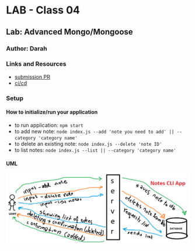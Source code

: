 # LAB - Class 04

## Lab: Advanced Mongo/Mongoose

### Author: Darah

### Links and Resources

- [submission PR](https://github.com/Darah98/notes/pull/4)
- [ci/cd](https://github.com/Darah98/notes/runs/717194559?check_suite_focus=true)

### Setup
#### How to initialize/run your application 

- to run application: `npm start`
- to add new note: `node index.js --add 'note you need to add' || --category 'category name'`
- to delete an existing note: `node index.js --delete 'note ID'`
- to list notes: `node index.js --list || --category 'category name'`


#### UML

![UML](umlfinal.PNG)
